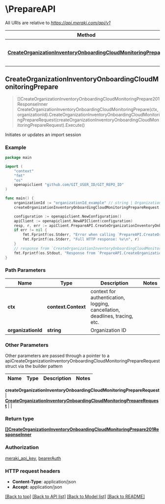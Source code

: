 # \PrepareAPI

All URIs are relative to *https://api.meraki.com/api/v1*

Method | HTTP request | Description
------------- | ------------- | -------------
[**CreateOrganizationInventoryOnboardingCloudMonitoringPrepare**](PrepareAPI.md#CreateOrganizationInventoryOnboardingCloudMonitoringPrepare) | **Post** /organizations/{organizationId}/inventory/onboarding/cloudMonitoring/prepare | Initiates or updates an import session



## CreateOrganizationInventoryOnboardingCloudMonitoringPrepare

> []CreateOrganizationInventoryOnboardingCloudMonitoringPrepare201ResponseInner CreateOrganizationInventoryOnboardingCloudMonitoringPrepare(ctx, organizationId).CreateOrganizationInventoryOnboardingCloudMonitoringPrepareRequest(createOrganizationInventoryOnboardingCloudMonitoringPrepareRequest).Execute()

Initiates or updates an import session



### Example

```go
package main

import (
	"context"
	"fmt"
	"os"
	openapiclient "github.com/GIT_USER_ID/GIT_REPO_ID"
)

func main() {
	organizationId := "organizationId_example" // string | Organization ID
	createOrganizationInventoryOnboardingCloudMonitoringPrepareRequest := *openapiclient.NewCreateOrganizationInventoryOnboardingCloudMonitoringPrepareRequest([]openapiclient.CreateOrganizationInventoryOnboardingCloudMonitoringPrepareRequestDevicesInner{*openapiclient.NewCreateOrganizationInventoryOnboardingCloudMonitoringPrepareRequestDevicesInner("Sudi_example")}) // CreateOrganizationInventoryOnboardingCloudMonitoringPrepareRequest | 

	configuration := openapiclient.NewConfiguration()
	apiClient := openapiclient.NewAPIClient(configuration)
	resp, r, err := apiClient.PrepareAPI.CreateOrganizationInventoryOnboardingCloudMonitoringPrepare(context.Background(), organizationId).CreateOrganizationInventoryOnboardingCloudMonitoringPrepareRequest(createOrganizationInventoryOnboardingCloudMonitoringPrepareRequest).Execute()
	if err != nil {
		fmt.Fprintf(os.Stderr, "Error when calling `PrepareAPI.CreateOrganizationInventoryOnboardingCloudMonitoringPrepare``: %v\n", err)
		fmt.Fprintf(os.Stderr, "Full HTTP response: %v\n", r)
	}
	// response from `CreateOrganizationInventoryOnboardingCloudMonitoringPrepare`: []CreateOrganizationInventoryOnboardingCloudMonitoringPrepare201ResponseInner
	fmt.Fprintf(os.Stdout, "Response from `PrepareAPI.CreateOrganizationInventoryOnboardingCloudMonitoringPrepare`: %v\n", resp)
}
```

### Path Parameters


Name | Type | Description  | Notes
------------- | ------------- | ------------- | -------------
**ctx** | **context.Context** | context for authentication, logging, cancellation, deadlines, tracing, etc.
**organizationId** | **string** | Organization ID | 

### Other Parameters

Other parameters are passed through a pointer to a apiCreateOrganizationInventoryOnboardingCloudMonitoringPrepareRequest struct via the builder pattern


Name | Type | Description  | Notes
------------- | ------------- | ------------- | -------------

 **createOrganizationInventoryOnboardingCloudMonitoringPrepareRequest** | [**CreateOrganizationInventoryOnboardingCloudMonitoringPrepareRequest**](CreateOrganizationInventoryOnboardingCloudMonitoringPrepareRequest.md) |  | 

### Return type

[**[]CreateOrganizationInventoryOnboardingCloudMonitoringPrepare201ResponseInner**](CreateOrganizationInventoryOnboardingCloudMonitoringPrepare201ResponseInner.md)

### Authorization

[meraki_api_key](../README.md#meraki_api_key), [bearerAuth](../README.md#bearerAuth)

### HTTP request headers

- **Content-Type**: application/json
- **Accept**: application/json

[[Back to top]](#) [[Back to API list]](../README.md#documentation-for-api-endpoints)
[[Back to Model list]](../README.md#documentation-for-models)
[[Back to README]](../README.md)

